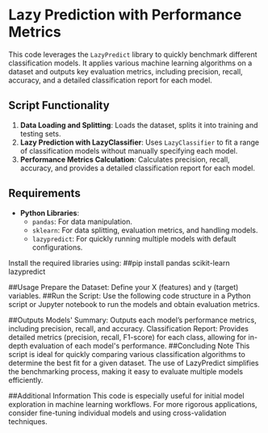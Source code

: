 # Lazy Prediction with Performance Metrics

This code leverages the `LazyPredict` library to quickly benchmark different classification models. It applies various machine learning algorithms on a dataset and outputs key evaluation metrics, including precision, recall, accuracy, and a detailed classification report for each model.

## Script Functionality
1. **Data Loading and Splitting**: Loads the dataset, splits it into training and testing sets.
2. **Lazy Prediction with LazyClassifier**: Uses `LazyClassifier` to fit a range of classification models without manually specifying each model.
3. **Performance Metrics Calculation**: Calculates precision, recall, accuracy, and provides a detailed classification report for each model.

## Requirements
- **Python Libraries**:
  - `pandas`: For data manipulation.
  - `sklearn`: For data splitting, evaluation metrics, and handling models.
  - `lazypredict`: For quickly running multiple models with default configurations.

Install the required libraries using:
##pip install pandas scikit-learn lazypredict

##Usage
Prepare the Dataset:
Define your X (features) and y (target) variables.
##Run the Script:
Use the following code structure in a Python script or Jupyter notebook to run the models and obtain evaluation metrics.

##Outputs
Models' Summary: Outputs each model’s performance metrics, including precision, recall, and accuracy.
Classification Report: Provides detailed metrics (precision, recall, F1-score) for each class, allowing for in-depth evaluation of each model's performance.
##Concluding Note
This script is ideal for quickly comparing various classification algorithms to determine the best fit for a given dataset. The use of LazyPredict simplifies the benchmarking process, making it easy to evaluate multiple models efficiently.

##Additional Information
This code is especially useful for initial model exploration in machine learning workflows. For more rigorous applications, consider fine-tuning individual models and using cross-validation techniques.